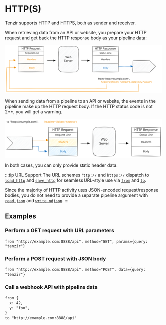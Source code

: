 # HTTP(S)

Tenzir supports HTTP and HTTPS, both as sender and receiver.

When retrieving data from an API or website, you prepare your HTTP request and
get back the HTTP response body as your pipeline data:

![HTTP from](http-from.svg)

When sending data from a pipeline to an API or website, the events in the
pipeline make up the HTTP request body. If the HTTP status code is not 2\*\*,
you will get a warning.

![HTTP from](http-to.svg)

In both cases, you can only provide static header data.

:::tip URL Support
The URL schemes `http://` and `https://` dispatch to
[`load_http`](../../tql2/operators/load_http.md) and
[`save_http`](../../tql2/operators/save_http.md) for seamless URL-style use via
[`from`](../../tql2/operators/from.md) and [`to`](../../tql2/operators/to.md).

Since the majority of HTTP activity uses JSON-encoded request/response
bodies, you do not need to provide a separate pipeline argument with
[`read_json`](../../tql2/operators/read_json.md) and
[`write_ndjson`](../../tql2/operators/write_ndjson.md).
:::

## Examples

### Perform a GET request with URL parameters

```tql
from "http://example.com:8888/api", method="GET", params={query: "tenzir"}
```

### Perform a POST request with JSON body

```tql
from "http://example.com:8888/api", method="POST", data={query: "tenzir"}
```

### Call a webhook API with pipeline data

```tql
from {
  x: 42,
  y: "foo",
}
to "http://example.com:8888/api" 
```
